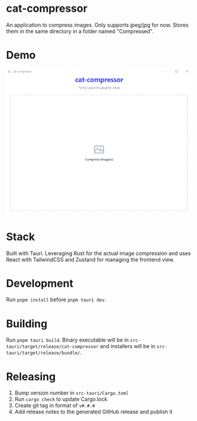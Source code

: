 # cat-compressor
An application to compress images. Only supports jpeg/jpg for now. Stores them in the same directory in a folder named "Compressed".

# Demo
<img src="./cat-compressor-demo.gif" alt="cat compressor demo" />

# Stack
Built with Tauri. Leveraging Rust for the actual image compression and uses React with TailwindCSS and Zustand for managing the frontend view.

# Development
Run ```pnpm install``` before ```pnpm tauri dev```.

# Building
Run ```pnpm tauri build```. Binary executable will be in ```src-tauri/target/release/cat-compressor``` and installers will be in ```src-tauri/target/release/bundle/```.

# Releasing
1. Bump version number in ```src-tauri/Cargo.toml```
2. Run ```cargo check``` to update Cargo.lock
3. Create git tag in format of ```v#.#.#```
4. Add release notes to the generated GitHub release and publish it
